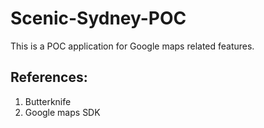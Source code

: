 # Scenic-Sydney-POC
This is a POC application for Google maps related features.

## References:
1. Butterknife
2. Google maps SDK
